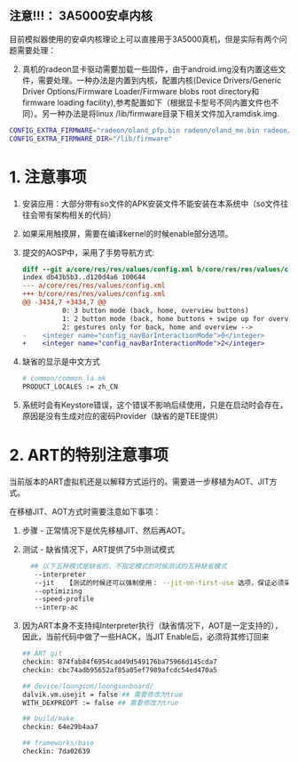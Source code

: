 



## 注意!!!： 3A5000安卓内核

目前模拟器使用的安卓内核理论上可以直接用于3A5000真机，但是实际有两个问题需要处理：

2. 真机的radeon显卡驱动需要加载一些固件，由于android.img没有内置这些文件，需要处理。一种办法是内置到内核，配置内核(Device Drivers/Generic Driver Options/Firmware Loader/Firmware blobs root directory和firmware loading facility),参考配置如下（根据显卡型号不同内置文件也不同）。另一种办法是将linux /lib/firmware目录下相关文件加入ramdisk.img. 

```bash
CONFIG_EXTRA_FIRMWARE="radeon/oland_pfp.bin radeon/oland_me.bin radeon/oland_smc.bin radeon/oland_ce.bin radeon/oland_rlc.bin radeon/oland_mc.bin radeon/oland_k_smc.bin"
CONFIG_EXTRA_FIRMWARE_DIR="/lib/firmware"
```



# 1. 注意事项

1. 安装应用：大部分带有so文件的APK安装文件不能安装在本系统中（so文件往往会带有架构相关的代码）

2. 如果采用触摸屏，需要在编译kernel的时候enable部分选项。

   

3. 提交的AOSP中，采用了手势导航方式:

   ```diff
   diff --git a/core/res/res/values/config.xml b/core/res/res/values/config.xml
   index db43b5b3..d120d4a6 100644
   --- a/core/res/res/values/config.xml
   +++ b/core/res/res/values/config.xml
   @@ -3434,7 +3434,7 @@
             0: 3 button mode (back, home, overview buttons)
             1: 2 button mode (back, home buttons + swipe up for overview)
             2: gestures only for back, home and overview -->
   -    <integer name="config_navBarInteractionMode">0</integer>
   +    <integer name="config_navBarInteractionMode">2</integer>
   ```

4. 缺省的显示是中文方式

   ```bash
   # common/common_la.mk
   PRODUCT_LOCALES := zh_CN
   ```

5. 系统时会有Keystore错误，这个错误不影响后续使用，只是在启动时会存在，原因是没有生成对应的密码Provider（缺省的是TEE提供）





# 2. ART的特别注意事项

当前版本的ART虚拟机还是以解释方式运行的。需要进一步移植为AOT、JIT方式。

在移植JIT、AOT方式时需要注意如下事项：

1. 步骤 - 正常情况下是优先移植JIT、然后再AOT。

2. 测试 - 缺省情况下，ART提供了5中测试模式

   ```bash
     ## 以下五种模式是缺省的，不指定模式的时候测试的五种缺省模式
      --interpreter
      --jit   【测试的时候还可以强制使用： --jit-on-first-use 选项，保证必须采用JIT进行测试】
      --optimizing
      --speed-profile
      --interp-ac
   ```

3. 因为ART本身不支持纯Interpreter执行（缺省情况下，AOT是一定支持的），因此，当前代码中做了一些HACK，当JIT Enable后，必须将其修订回来

   ```bash
   ## ART git
   checkin: 874fab84f6954cad49d549176ba75966d145cda7
   checkin: cbc74adb95652af85a05ef7989afcdc54ed470a5
   
   ## device/loongson/loongsonboard/
   dalvik.vm.usejit = false ## 需要修改为true
   WITH_DEXPREOPT := false ## 需要修改为true
   
   ## build/make
   checkin: 64e29b4aa7
   
   ## frameworks/base
   checkin: 7da02639
   ```

   
